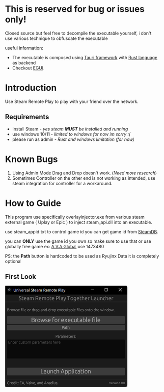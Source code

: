 # This is reserved for bug or issues only!
Closed source but feel free to decompile the executable yourself, i don't use various technique to obfuscate the executable

useful information: 
- The executable is composed using [Tauri framework](https://tauri.app/) with [Rust language](https://www.rust-lang.org/) as backend
- Checkout [EGUI](https://github.com/emilk/egui/tree/master).

# Introduction

Use Steam Remote Play to play with your friend over the network.

## Requirements
- Install Steam - *yes steam **MUST** be installed and running*
- use windows 10/11 - *limited to windows for now im sorry :(*
- please run as admin - *Rust and windows limitation (for now)*

# Known Bugs
1. Using Admin Mode Drag and Drop doesn't work. (_Need more research_)
2. Sometimes Controller on the other end is not working as intended, use steam integration for controller for a workaround.

# How to Guide
This program use specifically overlayinjector.exe from various steam external game ( Uplay or Epic ) to inject steam_api.dll into an executable.

use steam_appid.txt to control game id you can get game id from [SteamDB](https://steamdb.info/).

you can **ONLY** use the game id you own so make sure to use that or use globally free game ex: [A.V.A Global](https://store.steampowered.com/app/1473480/AVA_Global/) use 1473480

PS: 
the **Path** button is hardcoded to be used as Ryujinx Data it is completely optional 

## First Look

![Image Here](./image/gui.png)
